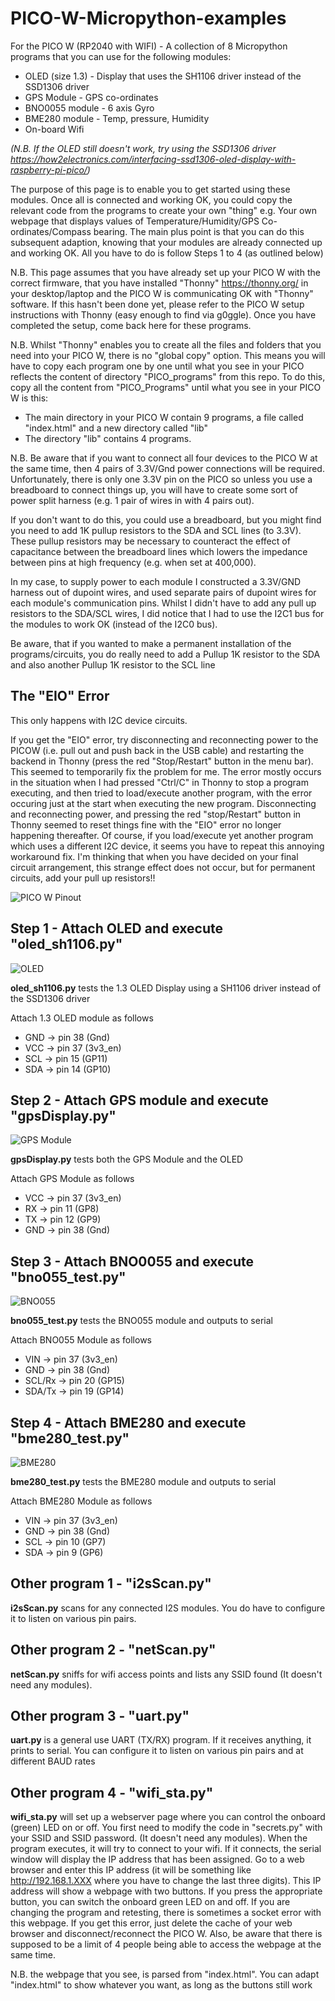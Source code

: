 # PICO-W-Micropython-examples
For the PICO W (RP2040 with WIFI) - A collection of 8 Micropython programs that you can use for the following modules:
 - OLED (size 1.3) - Display that uses the SH1106 driver instead of the SSD1306 driver
 - GPS Module      - GPS co-ordinates
 - BNO0055 module  - 6 axis Gyro
 - BME280 module   - Temp, pressure, Humidity
 - On-board Wifi 

_(N.B. If the OLED still doesn't work, try using the SSD1306 driver https://how2electronics.com/interfacing-ssd1306-oled-display-with-raspberry-pi-pico/)_

The purpose of this page is to enable you to get started using these modules. Once all is connected and working OK, you could copy the relevant code from the programs to create your own "thing" e.g. Your own webpage that displays values of Temperature/Humidity/GPS Co-ordinates/Compass bearing. The main plus point is that you can do this subsequent adaption, knowing that your modules are already connected up and working OK. All you have to do is follow Steps 1 to 4 (as outlined below)

N.B. This page assumes that you have already set up your PICO W with the correct firmware, that you have installed "Thonny" https://thonny.org/ in your desktop/laptop and the PICO W is communicating OK with "Thonny" software. If this hasn't been done yet, please refer to the PICO W setup instructions with Thonny (easy enough to find via g0ggle). Once you have completed the setup, come back here for these programs.  

N.B. Whilst "Thonny" enables you to create all the files and folders that you need into your PICO W, there is no "global copy" option. This means you will have to copy each program one by one until what you see in your PICO reflects the content of directory "PICO_programs" from this repo. To do this, copy all the content from "PICO_Programs" until what you see in your PICO W is this:
 - The main directory in your PICO W contain 9 programs, a file called "index.html" and a new directory called "lib"
 - The directory "lib" contains 4 programs. 

N.B. Be aware that if you want to connect all four devices to the PICO W at the same time, then 4 pairs of 3.3V/Gnd power connections will be required.
Unfortunately, there is only one 3.3V pin on the PICO so unless you use a breadboard to connect things up, you will have to create some sort of power split harness (e.g. 1 pair of wires in with 4 pairs out).

If you don't want to do this, you could use a breadboard, but you might find you need to add 1K pullup resistors to the SDA and SCL lines (to 3.3V). These pullup resistors may be necessary to counteract the effect of capacitance between the breadboard lines which lowers the impedance between pins at high frequency (e.g. when set at 400,000).

In my case, to supply power to each module I constructed a 3.3V/GND harness out of dupoint wires, and used separate pairs of dupoint wires for each module's communication pins.  Whilst I didn't have to add any pull up resistors to the SDA/SCL wires, I did notice that I had to use the I2C1 bus for the modules to work OK (instead of the I2C0 bus).

Be aware, that if you wanted to make a permanent installation of the programs/circuits, you do really need to add a Pullup 1K resistor to the SDA and also another Pullup 1K resistor to the SCL line 

## The "EIO" Error
This only happens with I2C device circuits. 

If you get the "EIO" error, try disconnecting and reconnecting power to the PICOW (i.e. pull out and push back in the USB cable) and restarting the backend in Thonny (press the red "Stop/Restart" button in the menu bar). This seemed to temporarily fix the problem for me. The error mostly occurs in the situation when I had pressed "Ctrl/C" in Thonny to stop a program executing, and then tried to load/execute another program, with the error occuring just at the start when executing the new program. Disconnecting and reconnecting power, and pressing the red "stop/Restart" button in Thonny seemed to reset things fine with the "EIO" error no longer happening thereafter. Of course, if you load/execute yet another program which uses a different I2C device, it seems you have to repeat this annoying workaround fix. 
I'm thinking that when you have decided on your final circuit arrangement, this strange effect does not occur, but for permanent circuits, add your pull up resistors!!    

<img src="/images/picow_pinout.png" alt="PICO W Pinout"/>


## Step 1 - Attach OLED and execute "oled_sh1106.py"  
<img src="/images/oled_1_3_SH1106.jpg" alt="OLED"/>

**oled_sh1106.py** tests the 1.3 OLED Display using a SH1106 driver instead of the SSD1306 driver

Attach 1.3 OLED module as follows
 - GND          -> pin 38 (Gnd) 
 - VCC          -> pin 37 (3v3_en)
 - SCL          -> pin 15 (GP11)
 - SDA          -> pin 14 (GP10)

## Step 2 - Attach GPS module and execute "gpsDisplay.py" 
<img src="/images/gps module.jpg" alt="GPS Module"/>

**gpsDisplay.py** tests both the GPS Module and the OLED

Attach GPS Module as follows
 - VCC          -> pin 37 (3v3_en)
 - RX           -> pin 11 (GP8)
 - TX           -> pin 12 (GP9)
 - GND          -> pin 38 (Gnd) 

## Step 3 - Attach BNO0055 and execute "bno055_test.py" 
<img src="/images/BNO055.jpg" alt="BNO055"/>

**bno055_test.py** tests the BNO055 module and outputs to serial

Attach BNO055 Module as follows
 - VIN          -> pin 37 (3v3_en)
 - GND          -> pin 38 (Gnd) 
 - SCL/Rx       -> pin 20 (GP15)
 - SDA/Tx       -> pin 19 (GP14)

## Step 4 - Attach BME280 and execute "bme280_test.py" 
<img src="/images/bme280.jpg" alt="BME280"/>

**bme280_test.py** tests the BME280 module and outputs to serial

Attach BME280 Module as follows
 - VIN          -> pin 37 (3v3_en)
 - GND          -> pin 38 (Gnd) 
 - SCL          -> pin 10 (GP7)
 - SDA          -> pin  9 (GP6)

## Other program 1 - "i2sScan.py"
**i2sScan.py** scans for any connected I2S modules. You do have to configure it to listen on various pin pairs.

## Other program 2 - "netScan.py"
**netScan.py** sniffs for wifi access points and lists any SSID found (It doesn't need any modules).

## Other program 3 - "uart.py"
**uart.py** is a general use UART (TX/RX) program. If it receives anything, it prints to serial. You can configure it to listen on various pin pairs and at different BAUD rates

## Other program 4 - "wifi_sta.py"
**wifi_sta.py** will set up a webserver page where you can control the onboard (green) LED on or off. You first need to modify the code in "secrets.py" with your SSID and SSID password. (It doesn't need any modules). When the program executes, it will try to connect to your wifi. If it connects, the serial window will display the IP address that has been assigned. Go to a web browser and enter this IP address (it will be something like http://192.168.1.XXX where you have to change the last three digits). This IP address will show a webpage with two buttons. If you press the appropriate button, you can switch the onboard green LED on and off. If you are changing the program and retesting, there is sometimes a socket error with this webpage. If you get this error, just delete the cache of your web browser and disconnect/reconnect  the PICO W. Also, be aware that there is supposed to be a limit of 4 people being able to access the webpage at the same time.

N.B. the webpage that you see, is parsed from "index.html". You can adapt "index.html" to show whatever you want, as long as the buttons still work
